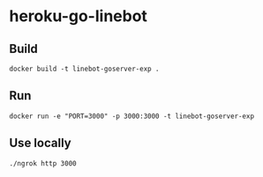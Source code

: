 # heroku-go-linebot

## Build

```
docker build -t linebot-goserver-exp .
```

## Run

```
docker run -e "PORT=3000" -p 3000:3000 -t linebot-goserver-exp
```

## Use locally

```
./ngrok http 3000
```
